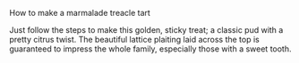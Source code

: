 How to make a marmalade treacle tart


Just follow the steps to make this golden, sticky treat; a classic pud with a pretty citrus twist. The beautiful lattice plaiting laid across the top is guaranteed to impress the whole family, especially those with a sweet tooth.